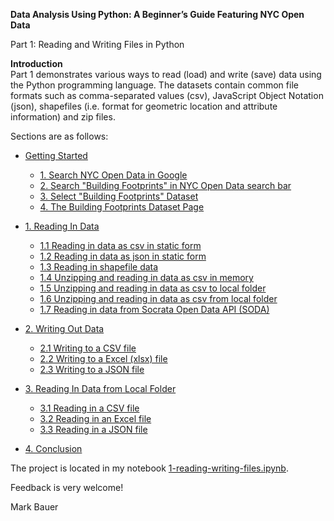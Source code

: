 **Data Analysis Using Python: A Beginner’s Guide Featuring NYC Open Data**

Part 1: Reading and Writing Files in Python

**Introduction**  
Part 1 demonstrates various ways to read (load) and write (save) data using the Python programming language. The datasets contain common file formats such as comma-separated values (csv), JavaScript Object Notation (json), shapefiles (i.e. format for geometric location and attribute information) and zip files.

Sections are as follows:

- [Getting Started](#-Getting-Started:-Accessing-the-Building-Footprints-Dataset)
    * [1. Search NYC Open Data in Google](##1.-Search-NYC-Open-Data-in-Google)
    * [2. Search "Building Footprints" in NYC Open Data search bar](##-2.-Search-"Building-Footprints"-in-NYC-Open-Data-search-bar)
    * [3. Select "Building Footprints" Dataset](##3.-Select-"Building-Footprints"-Dataset)
    * [4. The Building Footprints Dataset Page](##4.-The-Building-Footprints-Dataset-Page)
       
       
- [1. Reading In Data](##-1.-Reading-In-Data)
    * [1.1 Reading in data as csv in static form](##-1.1-Reading-in-data-as-csv-in-static-form)
    * [1.2 Reading in data as json in static form](##-1.2-Reading-in-data-as-json-in-static-form)
    * [1.3 Reading in shapefile data](##-1.3-Reading-in-shapefile-data)
    * [1.4 Unzipping and reading in data as csv in memory](##-1.4-Unzipping-and-reading-in-data-as-csv-in-memory)
    * [1.5 Unzipping and reading in data as csv to local folder](##-1.4-Unzipping-and-reading-in-data-as-csv-to-local-folder)
    * [1.6 Unzipping and reading in data as csv from local folder](##-1.4-Unzipping-and-reading-in-data-as-csv-from-local-folder)
    * [1.7 Reading in data from Socrata Open Data API (SODA)](##-1.5-Reading-in-data-from-Socrata-Open-Data-API-%28SODA%29)
       
       
- [2. Writing Out Data](#-2.-Writing-Out-Data)
    * [2.1 Writing to a CSV file](##-2.1-Writing-to-a-CSV-file)
    * [2.2 Writing to a Excel (xlsx) file](##-2.2-Writing-to-a-Excel-%28xlsx%29-file)
    * [2.3 Writing to a JSON file](##-2.3-Writing-to-a-JSON-file)
       
       
- [3. Reading In Data from Local Folder](#-3.-Reading-In-Data-from-Local-Folder)
    * [3.1 Reading in a CSV file](##-3.1-Reading-in-a-CSV-file)
    * [3.2 Reading in an Excel file](##-3.2-Reading-in-an-Excel-file)
    * [3.3 Reading in a JSON file](##-3.3-Reading-in-a-JSON-file)
       
       
- [4. Conclusion](#-4.-Conclusion)

The project is located in my notebook [1-reading-writing-files.ipynb](https://github.com/mebauer/data-analysis-using-python/blob/master/1-reading-writing-files/1-reading-writing-files.ipynb).

Feedback is very welcome!

Mark Bauer